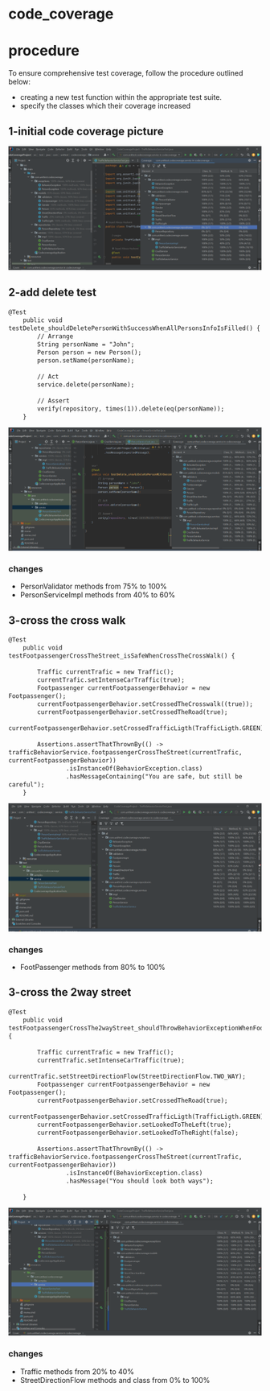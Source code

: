 # code_coverage

# procedure

To ensure comprehensive test coverage, follow the procedure outlined below:

- creating a new test function within the appropriate test suite.
- specify the classes which their coverage increased


## 1-initial code coverage picture

![Coverage Percentages ](https://github.com/ArashST79/code_coverage/blob/main/Screenshot%20(688).png)

## 2-add delete test

```
@Test
	public void testDelete_shouldDeletePersonWithSuccessWhenAllPersonsInfoIsFilled() {
		// Arrange
		String personName = "John";
		Person person = new Person();
		person.setName(personName);

		// Act
		service.delete(personName);

		// Assert
		verify(repository, times(1)).delete(eq(personName));
	}
```


![Coverage Percentages ](https://github.com/ArashST79/code_coverage/blob/main/Screenshot%20(689).png)

### changes
- PersonValidator methods from 75% to 100%
- PersonServiceImpl methods from 40% to 60%

## 3-cross the cross walk

```
@Test
	public void testFootpassengerCrossTheStreet_isSafeWhenCrossTheCrossWalk() {

		Traffic currentTrafic = new Traffic();
		currentTrafic.setIntenseCarTraffic(true);
		Footpassenger currentFootpassengerBehavior = new Footpassenger();
		currentFootpassengerBehavior.setCrossedTheCrosswalk((true));
		currentFootpassengerBehavior.setCrossedTheRoad(true);
		currentFootpassengerBehavior.setCrossedTrafficLigth(TrafficLigth.GREEN);

		Assertions.assertThatThrownBy(() -> trafficBehaviorService.footpassengerCrossTheStreet(currentTrafic, currentFootpassengerBehavior))
				.isInstanceOf(BehaviorException.class)
				.hasMessageContaining("You are safe, but still be careful");
	}

```


![Coverage Percentages ](https://github.com/ArashST79/code_coverage/blob/main/Screenshot%20(690).png)

### changes
- FootPassenger methods from 80% to 100%

## 3-cross the 2way street

```
@Test
	public void testFootpassengerCrossThe2wayStreet_shouldThrowBehaviorExceptionWhenFootpassengerDontlookBothWays() {

		Traffic currentTrafic = new Traffic();
		currentTrafic.setIntenseCarTraffic(true);
		currentTrafic.setStreetDirectionFlow(StreetDirectionFlow.TWO_WAY);
		Footpassenger currentFootpassengerBehavior = new Footpassenger();
		currentFootpassengerBehavior.setCrossedTheRoad(true);
		currentFootpassengerBehavior.setCrossedTrafficLigth(TrafficLigth.GREEN);
		currentFootpassengerBehavior.setLookedToTheLeft(true);
		currentFootpassengerBehavior.setLookedToTheRight(false);

		Assertions.assertThatThrownBy(() -> trafficBehaviorService.footpassengerCrossTheStreet(currentTrafic, currentFootpassengerBehavior))
				.isInstanceOf(BehaviorException.class)
				.hasMessage("You should look both ways");

	}

```


![Coverage Percentages ](https://github.com/ArashST79/code_coverage/blob/main/Screenshot%20(691).png)

### changes
- Traffic methods from 20% to 40%
- StreetDirectionFlow methods and class from 0% to 100%
